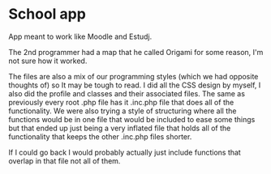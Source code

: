 # School app

App meant to work like Moodle and Estudj.

The 2nd programmer had a map that he called Origami for some reason, I'm not sure how it worked. 

The files are also a mix of our programming styles (which we had opposite thoughts of) so It may be tough to read. I did all the CSS design by myself, I also did the profile and classes and their associated files. The same as previously every root .php file has it .inc.php file that does all of the functionality. We were also trying a style of structuring where all the functions would be in one file that would be included to ease some things but that ended up just being a very inflated file that holds all of the functionality that keeps the other .inc.php files shorter. 

If I could go back I would probably actually just include functions that overlap in that file not all of them.

